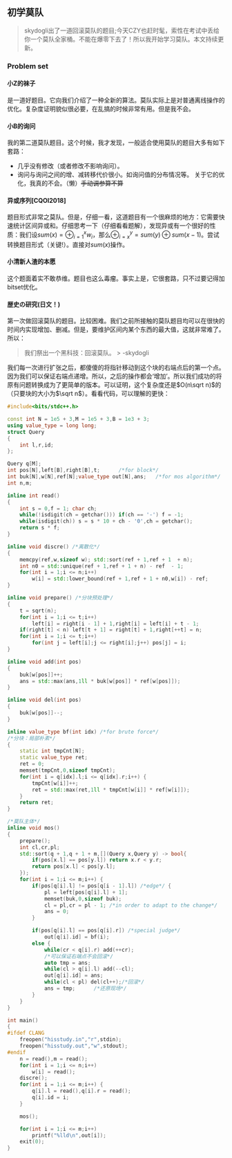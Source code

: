 ## 初学莫队
> skydogli出了一道回滚莫队的题目;今天CZY也赶时髦，索性在考试中丢给你一个莫队全家桶。不能在爆零下去了！所以我开始学习莫队。本文持续更新。

### Problem set
#### 小Z的袜子
是一道好题目。它向我们介绍了一种全新的算法。莫队实际上是对普通离线操作的优化。复杂度证明貌似很必要，在乱搞的时候非常有用。但是我不会。
#### 小B的询问
我的第二道莫队题目。这个时候，我才发现，一般适合使用莫队的题目大多有如下套路：
* 几乎没有修改（或者修改不影响询问）。
* 询问与询问之间的增、减转移代价很小。如询问值的分布情况等。
关于它的优化，我真的不会。（懒）~~手动调参算不算~~
#### 异或序列[CQOI2018]
题目形式非常之莫队。但是，仔细一看，这道题目有一个很麻烦的地方：它需要快速统计区间异或和。仔细思考一下（仔细看看题解），发现异或有一个很好的性质：我们设$sum(x) = \oplus_{i=1}^x w_i$，那么$\oplus_{i=x}^y = sum(y) \oplus sum(x - 1)$。尝试转换题目形式（关键!）。直接对$sum(x)$操作。

#### 小清新人渣的本愿
这个题面着实不敢恭维。题目也这么毒瘤。事实上是，它很套路，只不过要记得加bitset优化。

#### 歴史の研究(日文！)
第一次做回滚莫队的题目。比较困难。我们之前所接触的莫队题目均可以在很快的时间内实现增加、删减。但是，要维护区间内某个东西的最大值，这就非常难了。所以：

> 我们祭出一个黑科技：回滚莫队。
>     >                             -skydogli

我们每一次进行扩张之后，都傻傻的将指针移动到这个块的右端点后的第一个点。因为我们可以保证右端点递增。所以，之后的操作都会‘增加’。所以我们成功的将原有问题转换成为了更简单的版本。可以证明，这个复杂度还是$O(n\sqrt n)$的（只要块的大小为$\sqrt n$）。看看代码，可以理解的更快：

```cpp
#include<bits/stdc++.h>

const int N = 1e5 + 3,M = 1e5 + 3,B = 1e3 + 3;
using value_type = long long;
struct Query
{
	int l,r,id;
};

Query q[M];
int pos[N],left[B],right[B],t; 		/*for block*/
int buk[N],w[N],ref[N];value_type out[N],ans; 	/*for mos algorithm*/
int n,m;

inline int read()
{
	int s = 0,f = 1; char ch;
	while(!isdigit(ch = getchar())) if(ch == '-') f = -1;
	while(isdigit(ch)) s = s * 10 + ch - '0',ch = getchar();
	return s * f;
}

inline void discre() /*离散化*/
{
	memcpy(ref,w,sizeof w); std::sort(ref + 1,ref + 1  + n);
	int n0 = std::unique(ref + 1,ref + 1 + n) - ref  - 1;
	for(int i = 1;i <= n;i++)
		w[i] = std::lower_bound(ref + 1,ref + 1 + n0,w[i]) - ref;
}

inline void prepare() /*分块预处理*/
{
	t = sqrt(n);
	for(int i = 1;i <= t;i++)
		left[i] = right[i - 1] + 1,right[i] = left[i] + t - 1;
	if(right[t] < n) left[t + 1] = right[t] + 1,right[++t] = n;
	for(int i = 1;i <= t;i++)
		for(int j = left[i];j <= right[i];j++) pos[j] = i;
}

inline void add(int pos)
{
	buk[w[pos]]++;
	ans = std::max(ans,1ll * buk[w[pos]] * ref[w[pos]]);
}

inline void del(int pos)
{
	buk[w[pos]]--;
}

inline value_type bf(int idx) /*for brute force*/
/*分块：局部朴素*/
{
	static int tmpCnt[N];
	static value_type ret;
	ret = 0;
	memset(tmpCnt,0,sizeof tmpCnt);
	for(int i = q[idx].l;i <= q[idx].r;i++) {
		tmpCnt[w[i]]++;
		ret = std::max(ret,1ll * tmpCnt[w[i]] * ref[w[i]]);
	}
	return ret;
}

/*莫队主体*/
inline void mos()
{
	prepare();
	int cl,cr,pl;
	std::sort(q + 1,q + 1 + m,[](Query x,Query y) -> bool{
		if(pos[x.l] == pos[y.l]) return x.r < y.r;
		return pos[x.l] < pos[y.l];
	});
	for(int i = 1;i <= m;i++) {
		if(pos[q[i].l] != pos[q[i - 1].l]) /*edge*/ {
			pl = left[pos[q[i].l] + 1];
			memset(buk,0,sizeof buk);
			cl = pl,cr = pl - 1; /*in order to adapt to the change*/
			ans = 0;
		}

		if(pos[q[i].l] == pos[q[i].r]) /*special judge*/
			out[q[i].id] = bf(i);
		else {
			while(cr < q[i].r) add(++cr);
			/*可以保证右端点不会回滚*/
			auto tmp = ans;
			while(cl > q[i].l) add(--cl);
			out[q[i].id] = ans;
			while(cl < pl) del(cl++);/*回滚*/
			ans = tmp; 		/*还原现场*/
		}
	}
}

int main()
{
#ifdef CLANG
	freopen("hisstudy.in","r",stdin);
	freopen("hisstudy.out","w",stdout);
#endif
	n = read(),m = read();
	for(int i = 1;i <= n;i++)
		w[i] = read();
	discre();
	for(int i = 1;i <= m;i++) {
		q[i].l = read(),q[i].r = read();
		q[i].id = i;
	}

	mos();

	for(int i = 1;i <= m;i++)
		printf("%lld\n",out[i]);
	exit(0);
}

```
